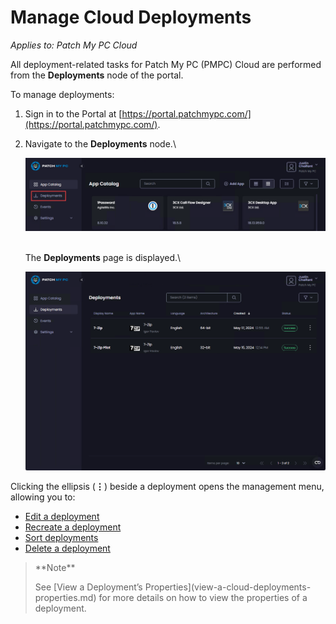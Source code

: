 # Manage Cloud Deployments

_Applies to: Patch My PC Cloud_

All deployment-related tasks for Patch My PC (PMPC) Cloud are performed from the **Deployments** node of the portal.

To manage deployments:

1. Sign in to the Portal at [https://portal.patchmypc.com/](https://portal.patchmypc.com/).
2.  Navigate to the **Deployments** node.\\

    ![Navigating to the "Deployments" page](/_images/image-(1457).png)

    \
    The **Deployments** page is displayed.\\

    ![The "Deployments" page](/_images/image-(1458).png)

Clicking the ellipsis (**⋮**) beside a deployment opens the management menu, allowing you to:

* [Edit a deployment](edit-a-cloud-deployment.md)
* [Recreate a deployment](recreate-a-cloud-deployment.md)
* [Sort deployments](sort-cloud-deployments.md)
* [Delete a deployment](delete-a-cloud-deployment.md)

> \*\*Note\*\*
>
> See \[View a Deployment’s Properties]\(view-a-cloud-deployments-properties.md) for more details on how to view the properties of a deployment.